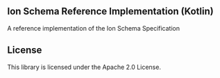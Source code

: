 ## Ion Schema Reference Implementation (Kotlin)

A reference implementation of the Ion Schema Specification

## License

This library is licensed under the Apache 2.0 License. 
